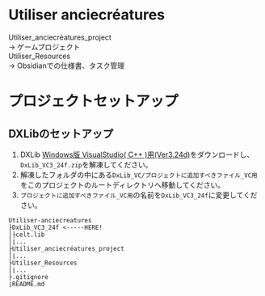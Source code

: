 # Utiliser anciecréatures
Utiliser_anciecréatures_project  
-> ゲームプロジェクト  
Utiliser_Resources  
-> Obsidianでの仕様書、タスク管理  

# プロジェクトセットアップ
## DXLibのセットアップ
1. DXLib [Windows版 VisualStudio( C++ )用(Ver3.24d)](https://dxlib.xsrv.jp/dxolddload.html)をダウンロードし、`DxLib_VC3_24f.zip`を解凍してください。
2. 解凍したフォルダの中にある`DxLib_VC/プロジェクトに追加すべきファイル_VC用`をこのプロジェクトのルートディレクトリへ移動してください。
3. `プロジェクトに追加すべきファイル_VC用`の名前を`DxLib_VC3_24f`に変更してください。

```
Utiliser-anciecreatures
├DxLib_VC3_24f <-----HERE!
│├celt.lib
│⌊...
├Utiliser_anciecréatures_project
│⌊...
├Utiliser_Resources
│⌊...
├.gitignore
⌊README.md
```